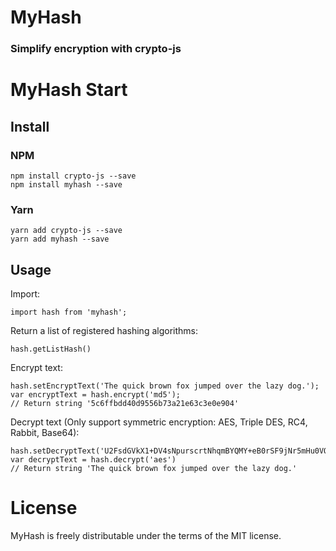 # MyHash

### Simplify encryption with crypto-js

# MyHash Start

## Install

### NPM

```
npm install crypto-js --save
npm install myhash --save
```
### Yarn

```
yarn add crypto-js --save
yarn add myhash --save
```

## Usage

Import:
```
import hash from 'myhash';
```

Return a list of registered hashing algorithms:

```
hash.getListHash()
```

Encrypt text:

```
hash.setEncryptText('The quick brown fox jumped over the lazy dog.');
var encryptText = hash.encrypt('md5');
// Return string '5c6ffbdd40d9556b73a21e63c3e0e904'
```
Decrypt text (Only support symmetric encryption: AES, Triple DES, RC4, Rabbit, Base64):

```
hash.setDecryptText('U2FsdGVkX1+DV4sNpurscrtNhqmBYQMY+eB0rSF9jNr5mHu0VQO18aQlP0CAF1QIF4DY8+aFr902rCp68g53oA==');
var decryptText = hash.decrypt('aes')
// Return string 'The quick brown fox jumped over the lazy dog.'
```
# License
MyHash is freely distributable under the terms of the MIT license.
